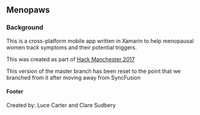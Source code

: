 ## Menopaws ##

### Background ###

This is a cross-platform mobile app written in Xamarin to help menopausal women track symptoms and their potential triggers.

This was created as part of [Hack Manchester 2017](https://www.hac100.com/event/hack-mcr-17/)

This version of the master branch has been reset to the point that we branched from it after moving away from SyncFusion

#### Footer
Created by: Luce Carter and Clare Sudbery
